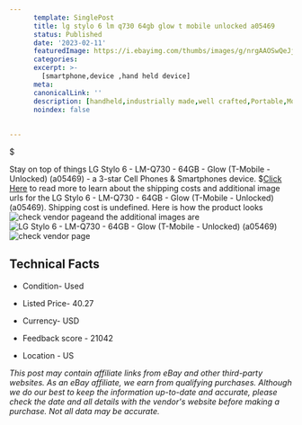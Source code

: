 ```yaml
---
      template: SinglePost
      title: lg stylo 6 lm q730 64gb glow t mobile unlocked a05469 
      status: Published
      date: '2023-02-11'
      featuredImage: https://i.ebayimg.com/thumbs/images/g/nrgAAOSwQeJjxlG3/s-l225.jpg
      categories: 
      excerpt: >-
        [smartphone,device ,hand held device]
      meta:
      canonicalLink: ''
      description: [handheld,industrially made,well crafted,Portable,Mobile,Compact,Convenient,Lightweight,Maneuverable,Man-portable,Miniature,Carriable,Hand-held,Light,Holdable,Transportable,Mobile device,Pocket-sized,On-the-go,Wireless,Cordless,Compact size,Convenient size, smartphone,device ,hand held device]
      noindex: false
      
        
---
```

$

Stay on top of things LG Stylo 6 - LM-Q730 - 64GB - Glow (T-Mobile - Unlocked) (a05469) - a 3-star Cell Phones & Smartphones device.
$[Click Here](https://www.ebay.com/itm/266045627090?hash=item3df18e1ad2%3Ag%3AnrgAAOSwQeJjxlG3&mkevt=1&mkcid=1&mkrid=711-53200-19255-0&campid=%253CePNCampaignId%253E&customid=%253CreferenceId%253E&toolid=10049) to read more to learn about the shipping costs and additional image urls for the LG Stylo 6 - LM-Q730 - 64GB - Glow (T-Mobile - Unlocked) (a05469). Shipping cost is undefined. Here is how the product looks ![check vendor page](https://i.ebayimg.com/thumbs/images/g/nrgAAOSwQeJjxlG3/s-l225.jpg)and the additional images are![LG Stylo 6 - LM-Q730 - 64GB - Glow (T-Mobile - Unlocked) (a05469)](https://i.ebayimg.com/images/g/nrgAAOSwQeJjxlG3/s-l1600.jpg)![check vendor page](https://origin-galleryplus.ebayimg.com/ws/web/266045627090_2_0_1/225x225.jpg,https://origin-galleryplus.ebayimg.com/ws/web/266045627090_3_0_1/225x225.jpg)



 ## Technical Facts 



     
      

 - Condition- Used 


      

 - Listed Price- 40.27 


      

 - Currency- USD 


      

 - Feedback score - 21042 


      

 - Location - US 


      
      

 *_This post may contain affiliate links from eBay and other third-party websites. As an eBay affiliate, we earn from qualifying purchases. Although we do our best to keep the information up-to-date and accurate, please check the date and all details with the vendor's website before making a purchase. Not all data may be accurate._*







